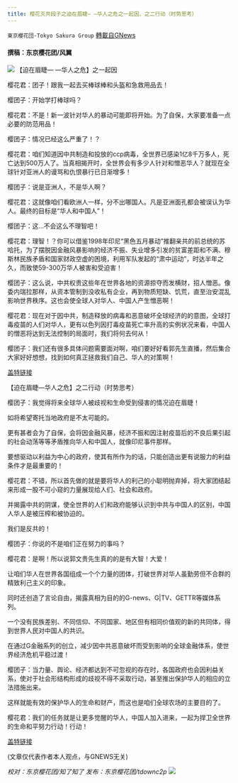 ```yaml
---
title: 樱花灭共段子之迫在眉睫— —华人之危之一起因、之二行动（时势思考）
---
```

`東京櫻花団-Tokyo Sakura Group` [轉載自GNews](https://gnews.org/zh-hans/1594770/)

#### 撰稿：东京樱花团/风翼
![](https://assets.gnews.org/wp-content/uploads/2021/10/3445.jpg)
【迫在眉睫— —华人之危】之一起因

樱花君：团子！跟我一起去买棒球棒和头盔和急救用品去！

樱团子：开始学打棒球吗？

樱花君：不是！新一波针对华人的暴动可能即将开始。为了自保，大家要准备一点必要的防范用品！

樱团子：情况已经这么严重了！？

樱花君：咱们知道因中共制造和投放的ccp病毒，全世界已感染1亿8千万多人，死亡达到500万人了。当真相揭开时，全世界会有多少人针对和憎恶华人？就现在全球针对亚洲人的谩骂和仇恨暴行已日渐增多！

樱团子：说是亚洲人，不是华人啊？

樱花君：这就像咱们看欧洲人一样，分不出哪国人。凡是亚洲面孔都会被误认为华人。最终的目标是“华人和中国人”！

樱团子：这…不会这么不理智吧！

樱花君：理智！？你可以借鉴1998年印尼“黑色五月暴动”推翻亲共的前总统的苏哈托，为了摆脱因金融风暴影响的经济不振、失业增多引发的贫富差距和不满、穆斯林民族矛盾和国家财政空虚的困境，利用军队发起的“肃中运动”，时达半年之久，而致使59-300万华人被害和受迫害！

樱团子：这么说，中共权贵这些年在世界各地的资源掠夺而发横财，招人憎恶。像委内瑞拉那样，从资本管制到没收私有企业，再到物质短缺、饥荒，直至治安混乱影响世界秩序。这也会使全球人对华人、中国人产生憎恶啊！

樱花君：现在对于因中共，制造释放的病毒和恶意破坏全球经济的的意图，全球打毒疫苗的人们对华人，更有以色列因打毒疫苗死亡率升高的实例状况来看，中国人的憎恶将达到无法控制的局面时，我们将何去何从！

樱团子：我们还有很多具体问题需要面对啊，咱们要好好看郭先生直播，然后集合大家好好想想，找到如何真正拯救我们自己、华人的对策啊！

[盖特链接](https://www.gettr.com/post/pdpqm0215a)

【迫在眉睫—华人之危】之二行动（时势思考）

樱团子：我觉得将来全球华人被歧视和生命受到侵害的情况迫在眉睫！

如将希望寄托当地政府是不太可能的。

更有甚者会为了自保，会将因金融风暴，经济不振和因注射疫苗后的不良后果引起的社会动荡等等矛盾推向华人和中国人，就像印尼事件那样。

要想驱动以利益为中心的政府，使其有所作为的话，只能创造出更有说服力的利益条件才是最重要的！

樱花君：不错，所以首先做的就是要将华人的利己的小聪明抛弃掉，将大家团结起来形成一股不可小窥的力量展现给人们、社会和政府。

并揭露中共的阴谋，使全世界的人们和政府能够认识到中共与中国人的区别，中国人华人是被压榨和被协迫的。

我们是反共的！

樱团子：你说的不是咱们正在努力的事吗？

樱花君：是啊！所以说郭文贵先生真的的是有大智！大爱！

让咱们华人在世界各国组成一个个力量的团体，打破世界对华人虽勤劳但不合群的精致利己主义的印象。

同时还创造了言论自由，揭露真相为目的的G-news、G|TV、GETTR等媒体系列。

一个没有民族差别、不同信仰、不同国家、地区但有相同价值观的新的共同体，得到世界人民对中国人的共识。

在通过G金融系列的创立，减少因中共恶意破坏而受到影响的全球金融体系，使世界经济危机平稳过渡！

樱团子：当力量、舆论、经济都达到不可忽视的存在时，各国政府也会因利益关系，使对于社会形结构形成的歧视不得不采取行动，甚至推出保护华人的相应的立法措施出来。

这样就能有效的保护华人的生命和财产，而这也是咱们全球农场的主要目的了。

樱花君：我们的任务就是让更多觉醒的华人，中国人加入进来，一起为捍卫全世界的生命和平努力行动！行动！

[盖特链接](https://www.gettr.com/post/pdtjrg0320)

(文章仅代表作者本人观点，与GNEWS无关)

*校对：东京樱花团/知了知了
发布：东京樱花团/tdownc2p*
![](https://assets.gnews.org/wp-content/uploads/2021/08/image0-1-36.jpg)
